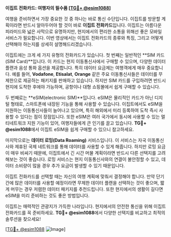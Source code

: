 **이집트 전화카드: 여행자의 필수품 [[TG💪+ @esim1088](https://t.me/s/esim1088)]**

여행을 준비하면서 가장 중요한 것 중 하나는 바로 통신 수단입니다. 이집트를 방문할 계획이라면 반드시 알아두어야 할 것이 바로 **이집트 전화카드**입니다. 이집트는 아름다운 피라미드와 넓은 사막으로 유명하지만, 현지에서의 편리한 소통을 위해선 좋은 모바일 서비스가 필요합니다. 이번 영상에서는 이집트 전화카드의 종류와 특징, 그리고 어떻게 선택해야 하는지를 상세히 설명해드리겠습니다.

이집트에는 크게 세 가지 유형의 전화카드가 있습니다. 첫 번째는 일반적인 **SIM 카드(SIM Card)**입니다. 이 카드는 현지 이동통신사에서 구매할 수 있으며, 다양한 데이터 플랜과 음성 통화 옵션을 제공합니다. 특히 데이터 요금제는 여행객에게 매우 중요합니다. 예를 들어, **Vodafone**, **Etisalat**, **Orange** 같은 주요 이동통신사들은 데이터를 무제한으로 제공하는 패키지를 판매하고 있습니다. 하지만 SIM 카드를 구입하려면 반드시 현지에 도착한 후에야 가능하며, 공항이나 대형 쇼핑몰에서 쉽게 구매할 수 있습니다.

두 번째로는 **eSIM(electronic SIM)**입니다. eSIM은 물리적인 카드가 아닌 디지털 형태로, 스마트폰에 내장된 기능을 통해 사용할 수 있습니다. 이집트에서도 eSIM을 지원하는 이동통신사들이 늘어나고 있으며, 특히 해외에서 미리 등록하여 도착 즉시 사용할 수 있다는 점이 장점입니다. 또한 eSIM은 여러 국가에서 동시에 사용할 수 있는 멀티네트워크 지원 기능이 있어, 여행자들에게 큰 인기를 끌고 있습니다. **TG💪+ @esim1088**에서 이집트 eSIM을 쉽게 구매할 수 있으니 참고하세요.

마지막으로는 **데이터 로밍(Data Roaming)** 서비스입니다. 이 서비스는 자국 이동통신사와 제휴된 국제 네트워크를 통해 데이터를 사용할 수 있게 해줍니다. 하지만 로밍 요금이 매우 비싸기 때문에, 이집트에서 긴 시간 머물 계획이라면 반드시 다른 선택지를 고려해보는 것이 좋습니다. 로밍 서비스는 현지 이동통신사와의 연결이 불안정할 수 있고, 데이터 소비량이 많을 경우 추가 요금이 발생할 수 있기 때문입니다.

이집트 전화카드를 선택할 때는 자신의 여행 계획에 맞춰서 결정해야 합니다. 만약 단기간에 많은 데이터를 사용할 예정이라면 무제한 데이터 플랜을 선택하는 것이 좋으며, 짧게 머무는 경우 저렴한 데이터 패키지를 추천드립니다. 또한 현지에서의 생활이 길다면 eSIM을 미리 준비하는 것도 좋은 방법입니다.

이집트는 매력적인 관광지가 가득한 나라입니다. 현지에서의 안전한 통신을 위해 이집트 전화카드를 꼭 준비하세요. **TG💪+ @esim1088**에서 다양한 선택지를 비교하고 최적의 솔루션을 찾으세요!

[[TG💪+ @esim1088](https://t.me/s/esim1088) ![Image](https://i.postimg.cc/Y0z9fWf4/image.png)]